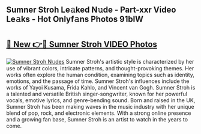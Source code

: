 ## Sumner Stroh Le𝚊ked N𝚞de - Part-xxr Video Le𝚊ks - Hot Onlyf𝚊ns Photos 91blW

# <h2><a href="http://ab61833.deff.icu/?id=Sumner+Stroh">🔗 New 👉🔴 Sumner Stroh VIDEO Photos</a></h2>

[![Sumner Stroh N𝚞des](https://i.imgur.com/rIISA9y.gif)](http://ab61833.deff.icu/?id=Sumner+Stroh)
Sumner Stroh's artistic style is characterized by her use of vibrant colors, intricate patterns, and thought-provoking themes. Her works often explore the human condition, examining topics such as identity, emotions, and the passage of time. Sumner Stroh's influences include the works of Yayoi Kusama, Frida Kahlo, and Vincent van Gogh. Sumner Stroh is a talented and versatile British singer-songwriter, known for her powerful vocals, emotive lyrics, and genre-bending sound. Born and raised in the UK, Sumner Stroh has been making waves in the music industry with her unique blend of pop, rock, and electronic elements. With a strong online presence and a growing fan base, Sumner Stroh is an artist to watch in the years to come.
